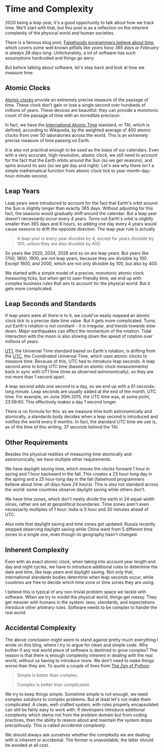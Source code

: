 # Time and Complexity

2020 being a leap year, it's a good opportunity to talk about how we
track time. We'll start with that, but this post is as a reflection on
the inherent complexity of the physical world and human societies.

There is a famous blog post, [Falsehoods programmers believe about
time](https://infiniteundo.com/post/25326999628/falsehoods-programmers-believe-about-time),
which covers some well known pitfalls like *years have 365 days* or
*February is always 28 days long*. Unfortunately, a lot of software has
such assumptions hardcoded and things go awry.

But before talking about software, let's step back and look at how we
measure time.

## Atomic Clocks

[Atomic clocks](https://en.wikipedia.org/wiki/Atomic_clock) provide an
extremely precise measure of the passage of time. These clock don't
gain or lose a single second over hundreds of millions of years. These
devices are beautiful: they can provide a monotonic count of the passage
of time with an incredible precision.

In fact, we have the [International Atomic
Time](https://en.wikipedia.org/wiki/International_Atomic_Time) standard,
or TAI, which is defined, according to Wikipedia, by the weighted
average of 400 atomic clocks from over 50 laboratories across the world.
This is an extremely precise measure of time passing on Earth.

It is also not practical enough to be used as the basis of our
calendars. Even with a very accurate, high-resolution, atomic clock, we
still need to account for the fact that the Earth orbits around the Sun
(so we get seasons), and spins around its axis (so we get day and
night). Let's see why there isn't a simple mathematical function from
atomic clock tick to year-month-day-hour-minute-second.

## Leap Years

Leap years were introduced to account for the fact that Earth's orbit
around the Sun is slightly longer than exactly 365 days. Without
adjusting for this fact, the seasons would gradually shift around the
calendar. But a leap year doesn't necessarily occur every 4 years.
Turns out Earth's orbit is slightly smaller than 365 days and 6 hours,
so adding one day every 4 years would cause seasons to drift the
opposite direction. The leap year rule is actually

> A leap year is every year divisible by 4, except for years divisible
> by 100, unless they are also divisible by 400.

So years like 2020, 2024, 2028 and so on are leap years. But years like
1700, 1800, 1900, are *not* leap years, because they are divisible by
100. Except 1600, and 2000, which are not only divisible by 100, but
also by 400.

We started with a simple model of a precise, monotonic atomic clock
measuring ticks, but when get to user-friendly time, we end up with
complex business rules that aim to account for the physical world. But
it gets more complicated.

## Leap Seconds and Standards

If leap years were all there is to it, we could've easily mapped an
atomic clock tick to a precise date time value. But it gets more
complicated. Turns out Earth's rotation is not constant - it is
irregular, and trends towards slow down. Major earthquakes can affect
the momentum of the rotation. Tidal interaction with the moon is also
slowing down the speed of rotation over millions of years.

[UT1](https://en.wikipedia.org/wiki/Universal_Time), the Universal Time
standard based on Earth's rotation, is drifting from the
[UTC](https://en.wikipedia.org/wiki/Coordinated_Universal_Time), the
Coordinated Universal Time, which uses atomic clocks to measure time.
Because of this, UTC had to introduce leap seconds. A leap second aims
to bring UTC time (based on atomic clock measurements) back in sync with
UT1 time (time as observed astronomically), so they are not more than 1
second apart.

A leap second adds one second to a day, so we end up with a 61
seconds-long minute. Leap seconds are usually added at the end of the
month, UTC time. For example, on June 30th 2015, the UTC time was, at
some point, 23:59:60. This effectively makes a day 1 second longer.

There is no formula for this: as we measure time both astronomically and
atomically, a standards body decides when a leap second is introduced
and notifies the world every 6 months. In fact, the standard UTC time we
use is, as of the time of this writing, 37 seconds behind the TAI.

## Other Requirements

Besides the physical realities of measuring time atomically and
astronomically, we have multiple other requirements.

We have daylight saving time, which moves the clocks forward 1 hour in
spring and 1 hour backward in the fall. This creates a 23 hour-long day
in the spring and a 25 hour-long day in the fall (falsehood programmers
believe about time: *all days have 24 hours*). This is also not standard
across the world: some countries observe daylight saving while others
don't.

We have time zones, which don't neatly divide the earth in 24
equal-width slices, rather are set at geopolitical boundaries. Time
zones aren't even necessarily multiples of 1 hour: India is 5 hour and
30 minutes ahead of UTC.

Also note that daylight saving and time zones get updated: Russia
recently stopped observing daylight saving while China went from 5
different time zones to a single one, even though its geography hasn't
changed.

## Inherent Complexity

Even with an exact atomic clock, when taking into account year length
and day and night cycles, we have to introduce additional rules to
determine the date and time, like leap years and daylight saving. Not
only that, international standards bodies determine when leap seconds
occur, while countries are free to decide which time zone or time zones
they are using.

I believe this is typical of any non-trivial problem space we tackle
with software. When we try to model the physical world, things get
messy. They get messier with humans in the system: laws, standards, and
expectations introduce other arbitrary rules. Software needs to be
complex to handle the real world.

## Accidental Complexity

The above conclusion might seem to stand against pretty much everything
I wrote on this blog, where I try to argue for clean and simple code.
Why bother if any real world piece of software is destined to grow
complex? The reason is that there is enough complexity inherent in
dealing with the real world, without us having to introduce more. We
don't need to make things worse than they are. To quote a couple of
lines from [The Zen of
Python](https://www.python.org/dev/peps/pep-0020/):

> Simple is better than complex.
>
> Complex is better than complicated.

We try to keep things simple. Sometime simple is not enough, we need
complex solutions to complex problems. But at least let's not make them
complicated. A clean, well-crafted system, with rules properly
encapsulated can still be fairly easy to work with. If developers
introduce additional complexity which stems not from the problem domain
but from coding practices, then the ability to reason about and maintain
the system drops precipitously. This is called *accidental complexity*.

We should always ask ourselves whether the complexity we are dealing
with is inherent or accidental. The former is unavoidable, the latter
should be avoided at all cost.
